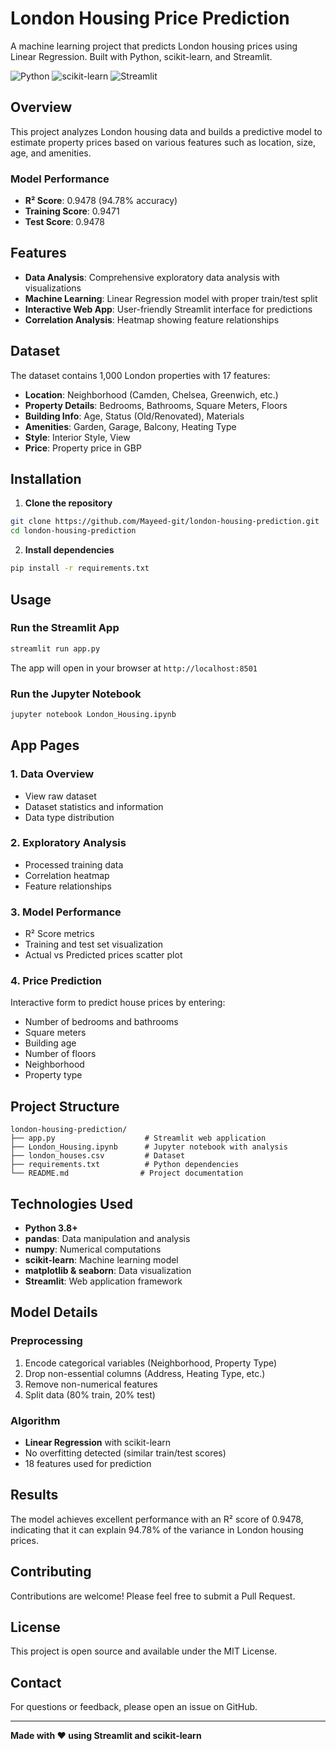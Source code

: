 # London Housing Price Prediction

A machine learning project that predicts London housing prices using Linear Regression. Built with Python, scikit-learn, and Streamlit.

![Python](https://img.shields.io/badge/python-v3.8+-blue.svg)
![scikit-learn](https://img.shields.io/badge/scikit--learn-latest-orange.svg)
![Streamlit](https://img.shields.io/badge/streamlit-latest-red.svg)

## Overview

This project analyzes London housing data and builds a predictive model to estimate property prices based on various features such as location, size, age, and amenities.

### Model Performance
- **R² Score**: 0.9478 (94.78% accuracy)
- **Training Score**: 0.9471
- **Test Score**: 0.9478

## Features

- **Data Analysis**: Comprehensive exploratory data analysis with visualizations
- **Machine Learning**: Linear Regression model with proper train/test split
- **Interactive Web App**: User-friendly Streamlit interface for predictions
- **Correlation Analysis**: Heatmap showing feature relationships

## Dataset

The dataset contains 1,000 London properties with 17 features:

- **Location**: Neighborhood (Camden, Chelsea, Greenwich, etc.)
- **Property Details**: Bedrooms, Bathrooms, Square Meters, Floors
- **Building Info**: Age, Status (Old/Renovated), Materials
- **Amenities**: Garden, Garage, Balcony, Heating Type
- **Style**: Interior Style, View
- **Price**: Property price in GBP

## Installation

1. **Clone the repository**
```bash
git clone https://github.com/Mayeed-git/london-housing-prediction.git
cd london-housing-prediction
```

2. **Install dependencies**
```bash
pip install -r requirements.txt
```

## Usage

### Run the Streamlit App

```bash
streamlit run app.py
```

The app will open in your browser at `http://localhost:8501`

### Run the Jupyter Notebook

```bash
jupyter notebook London_Housing.ipynb
```

## App Pages

### 1. Data Overview
- View raw dataset
- Dataset statistics and information
- Data type distribution

### 2. Exploratory Analysis
- Processed training data
- Correlation heatmap
- Feature relationships

### 3. Model Performance
- R² Score metrics
- Training and test set visualization
- Actual vs Predicted prices scatter plot

### 4. Price Prediction
Interactive form to predict house prices by entering:
- Number of bedrooms and bathrooms
- Square meters
- Building age
- Number of floors
- Neighborhood
- Property type

## Project Structure

```
london-housing-prediction/
├── app.py                    # Streamlit web application
├── London_Housing.ipynb      # Jupyter notebook with analysis
├── london_houses.csv         # Dataset
├── requirements.txt          # Python dependencies
└── README.md                # Project documentation
```

## Technologies Used

- **Python 3.8+**
- **pandas**: Data manipulation and analysis
- **numpy**: Numerical computations
- **scikit-learn**: Machine learning model
- **matplotlib & seaborn**: Data visualization
- **Streamlit**: Web application framework

## Model Details

### Preprocessing
1. Encode categorical variables (Neighborhood, Property Type)
2. Drop non-essential columns (Address, Heating Type, etc.)
3. Remove non-numerical features
4. Split data (80% train, 20% test)

### Algorithm
- **Linear Regression** with scikit-learn
- No overfitting detected (similar train/test scores)
- 18 features used for prediction

## Results

The model achieves excellent performance with an R² score of 0.9478, indicating that it can explain 94.78% of the variance in London housing prices.

## Contributing

Contributions are welcome! Please feel free to submit a Pull Request.

## License

This project is open source and available under the MIT License.

## Contact

For questions or feedback, please open an issue on GitHub.

---

**Made with ❤️ using Streamlit and scikit-learn**
